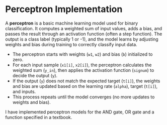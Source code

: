 # Perceptron Implementation

A **perceptron** is a basic machine learning model used for binary classification.
It computes a weighted sum of input values, adds a bias, and passes the result through an activation function (often a step function).
The output is a class label (typically 1 or -1), and the model learns by adjusting weights and bias during training to correctly classify input data.

- The perceptron starts with weights (`w1`, `w2`) and bias (`b`) initialized to zero.
- For each input sample (`x1[i]`, `x2[i]`), the perceptron calculates the weighted sum (`y_in`), then applies the activation function (`signum`) to decide the output (`y`).
- If the output (`y`) does not match the expected target (`t[i]`), the weights and bias are updated based on the learning rate (`alpha`), target (`t[i]`), and inputs.
- This process repeats until the model converges (no more updates to weights and bias).

I have implemented perceptron models for the AND gate, OR gate and a function specified in a textbook.
